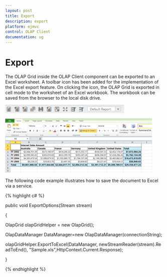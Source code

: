 ```yaml
---
layout: post
title: Export
description: export
platform: ejmvc
control: OLAP Client
documentation: ug
---
```


# Export

The OLAP Grid inside the OLAP Client component can be exported to an Excel worksheet. A toolbar icon has been added for the implementation of the Excel export feature. On clicking the icon, the OLAP Grid is exported in cell mode to the worksheet of an Excel workbook. The workbook can be saved from the browser to the local disk drive.

![](Export_images/Export_img1.png)

![Description: Description: excelexport2](Export_images/Export_img2.png)

The following code example illustrates how to save the document to Excel via a service.

{% highlight c# %}

public void ExportOptions(Stream stream)

{

OlapGrid olapGridHelper = new OlapGrid();

OlapDataManager DataManager=new OlapDataManager(connectionString);

olapGridHelper.ExportToExcel(DataManager, newStreamReader(stream).ReadToEnd(), "Sample.xls",HttpContext.Current.Response);

}

{% endhighlight %}